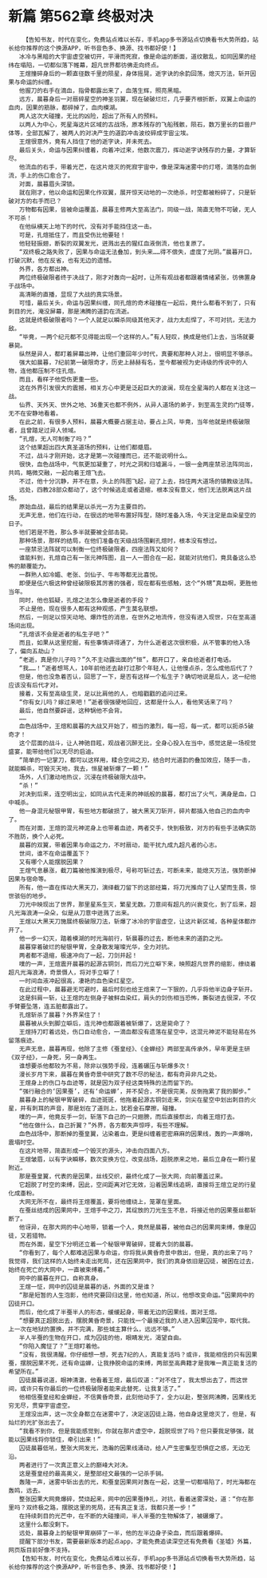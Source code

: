 # 新篇 第562章 终极对决
        【告知书友，时代在变化，免费站点难以长存，手机app多书源站点切换看书大势所趋，站长给你推荐的这个换源APP，听书音色多、换源、找书都好使！】
       冰冷与黑暗的大宇宙虚空被切开，平滑而死寂，像是命运的断面，道纹散乱，如同因果的经纬在塌陷，一切都似落下帷幕，超凡世界都彷佛走向终点。
       王煊撞碎身后的一颗直径数千里的陨星，身体摇晃，逝字诀的余韵回荡，熄灭万法，斩开因果与命运的纠缠。
       他握刀的右手在滴血，指骨都露出来了，血落生辉，照亮黑暗。
       远方，晨暮身后一对扇碎星空的神圣羽翼，现在破破烂烂，几乎要齐根折断，双翼上命运的血肉，因果的筋脉，都碎掉了，血肉模湖。
       两人这次大碰撞，无比的凶险，超出了所有人的预料。
       以两人为中心，死星海这片区域的古战场，原本残存的飞船残骸，陨石，数万里长的巨兽尸体等，全部瓦解了，被两人的对决产生的道韵冲击波绞碎成宇宙尘埃。
       王煊很意外，竟有人挡住了他的逝字诀，并未死去。
       最后关头，命运与因果纠缠着，向着冲过来，他数次震刀，挥动逝字诀残存的力量，才算斩尽。
       他流血的右手，带着光芒，在这片熄灭的死寂宇宙中，像是深海迷雾中的灯塔，滴落的血倒流，手上的伤口愈合了。
       对面，晨暮眉头深锁。
       就在刚才，他以命运和因果化作双翼，展开惊天动地的一次绝杀，时空都被粉碎了，只是斩破对方的右手而已？
       万物都有因果，皆被命运覆盖，晨暮主修两大至高法门，同级一战，简直无物不可破，无人不可杀！
       在他纵横天上地下的时代，没有对手能挡住这一击。
       可是，孔煊抵住了，而且受伤比他要轻！
       他轻轻振翅，断裂的双翼发光，迸溅出去的猩红血液倒流，他也复原了。
       “双终极之路失败了，因果与命运无法叠加，到头来……得不偿失，虚度了光阴。”晨暮开口，打破沉默，他在反省，也有无边的遗憾。
       外界，各方都出神。
       两位终极破限者终于决战了，刚才对轰向一起时，让所有观战者都跟着情绪紧张，彷佛置身于战场中。
       高清晰的直播，显现了大战的真实场景。
       可惜，最后关头，命运与因果纠缠，同孔煊的奇术碰撞在一起后，竟什么都看不到了，只有刺目的光，淹没屏幕，那是沸腾的道韵在流逝。
       这就是终极破限者吗？一个人就足以瞬杀同级其他天才，战力太彪悍了，不可对抗，无法力敌。
       “毕竟，一两个纪元都不见得能出现一个这样的人。”有人轻叹，换成是他们上去，当场就要暴毙。
       纵然是异人，都盯着屏幕出神，让他们重回年少时代，真要和那种人对上，很明显不够杀。
       强大如晨暮，7纪前第一破限奇才，历史上赫赫有名，至今都被视为史诗级的传说中的人物，连他都压制不住孔煊。
       而且，看样子他受伤更重一些。
       这在外界引发很大的震撼，相关方心中更是泛起巨大的波澜，现在全星海的人都在关注这一战。
       仙界、天外天、世外之地、36重天也都不例外，从异人道场的弟子，到至高生灵的门徒等，无不在安静地看着。
       在此之前，有很多人预料，晨暮大概要占据主动，要占上风，毕竟，当年他就是终极破限者，且曾踏足过异人领域。
       “孔煊，无人可制衡了吗？”
       这个结果超出四大真圣道场的预料，让他们都蹙眉。
       不过，战斗才刚开始，这才是第一次碰撞而已，还不能说明什么。
       很快，血色战场中，气氛更加凝重了，时光之洞和归墟漏斗，一银一金两座禁忌法阵同出，共鸣，略微交融，一起向着王煊飞去。
       不过，他十分沉静，并不在意，头上的阵图飞起，迎了上去，挡住两大道场的镇教级法阵。
       远处，四教28部众都动了，这个时候逃走或者退缩，根本没有意义，他们无法脱离这片战场。
       原始血战，最后的结果是以杀光一方为主要目的。
       无声无息，他们在行动，在很远的地带布置好阵型，随时准备入场，今天注定是血染星空的日子。
       他们若是不胜，那么多半就要被全部击毙。
       那种场景，那样的结局，在他们准备在天级战场围剿孔煊时，根本没有想过。
       一座禁忌法阵就可以制衡一位终极破限者，四座法阵又如何？
       谁能料到，孔煊自己有一张元神阵图，且一人一图合在一起，就能对抗他们，竟具备这么恐怖的颠覆能力。
       一群熟人如冷媚、老张、剑仙子、牛布等都无比喜悦。
       即便是伍六极这种曾经破限极其厉害的强者，现在都有些感触，这个“外甥”真勐啊，更胜他当年。
       同时，他也狐疑，孔煊之法怎么像是逝者的手段？
       不止是他，现在很多人都有这种观感，产生莫名联想。
       然后，一则足以惊天动地、爆炸性的消息，在世外之地流传，但没有进入现世，只在至高道场间出现。
       “孔煊该不会是逝者的私生子吧？”
       而且，如果从这里挖掘，有些事情讲得通了，为什么逝者这次很积极，从不管事的他入场了，偏向五劫山？
       “老逝，真是你儿子吗？”久不主动露出面的“恒”，都开口了，亲自给逝者打电话。
       “我……！”逝者想骂人，10年前他还去敲打过那个年轻人，让他慢点杀，怎么成他后代了？
       但是，他也没急着否认，回思了一下，是否有这样一个私生子？确切地说是后人，这一纪他应该没有后代才对。
       接着，又有至高级生灵，足以比肩他的人，也暗戳戳的追问过来。
       “你有女儿吗？嫁过来吧！”逝者很强硬地回应，这都是什么人，看他笑话来了吗？
       最后，他自然要辟谣，这种锅他不会背。
       ……
       血色战场中，王煊和晨暮的大战又开始了，相当的激烈，每一招，每一式，都可以扼杀5破奇才！
       这个层面的战斗，让人神驰目眩，观战者沉醉无比，全身心投入在当中，感觉这是一场视觉盛宴，能带给他们以无尽的启迪。
       “简单的一记掌刀，都可以这样用，糅合空间之刃，结合时光道韵的叠加效应，随手一击，就能瞬杀，可毁灭天地，我去，恒星被斩爆了一颗！”
       场外，人们激动地热议，沉浸在终极破限大战中。
       “杀！”
       对决到后来，连空明出尘，如同从古代走来的神祇般的晨暮，都打出了火气，满身是血，口中喊杀。
       他一身混元秘银甲胃，有些地方都破损了，被大黑天刀斩开，碎片都插入他自己的血肉中了。
       而在对面，王煊的混元神泥身上也带着血迹，两者交手，快到极致，对方的有些手法确实防不胜防，换个人必死。
       晨暮的双翼，带着因果与命运之力，不时扇动，能干扰九成九超凡者的心志。
       世间，谁不在命运覆盖下？
       又有哪个人能摆脱因果？
       王煊气息暴涨，截刀篇被他推演到极尽，号称可斩过去，可断未来，能熄灭万法，强势断掉因果与宿命等。
       所有，他一直在挥动大黑天刀，演绎截刀留下的这部经篇，将刀光推向了让人望而生畏，惊世骇俗的地步。
       刀光中映现出了世界，那里星系生灭，繁星无数。刀意间有超凡的兴衰变化，到了后来，超凡光海浪涛一朵朵，似是从刀意中迸溅了出来。
       王煊以大黑天刀施展终极破限刀法，斩爆了冰冷的宇宙虚空，让这片新区域，各种星体都炸开了。
       他一步一幻灭，踏着模湖的时光海前行，斩晨暮的过去，断他未来的道韵之光。
       晨暮穿着破烂的秘银甲胃，全身散发璀璨光华，全力对抗。
       两者都不退缩，极速冲向了一起，刀剑并起！
       噗的一声，王煊震开晨暮的起源古铜剑，而后刀光立噼下来，映照超凡世界的缩影，缭绕着超凡光海浪涛，奇景慑人，将对手立噼了！
       一时间血液冲起很高，凄艳的血色染红星空。
       在此过程中，晨暮避无可避时，最后时刻也给王煊来了一下狠的，几乎将他半边身子斩开。
       这是斜肩一斩，让王煊的左侧身子被鲜血染红，肩头的剑伤相当恐怖，撕裂进去很深，不仅手臂要坠落，连五脏都露出了。
       孔煊斩杀了晨暮？外界呆住了！
       晨暮被从头到脚立噼后，连元神也都跟着被斩爆了，这是毙命了？
       王煊持刀盯着远处，伤口自动愈合，一滴血都没有遗落在星空中，这混元神泥不能轻易在外留落痕迹。
       无声无息，晨暮再现，他除了主修《蚕皇经》、《金蝉经》两部至高传承外，早年更是主研《双子经》，一身死，另一身再生。
       谁想要杀他都较为不易，除非以强势手段，连着碾压与斩爆多次！
       漫长岁月下来，晨暮在黄昏奇景中研究了数不尽的秘法，都有奇异非凡之处。
       王煊身上的伤口与血迹等，就是因为双子经这类特殊的法而留下的。
       “强行融合的‘因果蚕’，还有‘命运蝉’，并不契合，不是很完美，反倒拖累了我的脚步。”
       晨暮身上的秘银甲胃破碎，血迹斑斑，他拖着起源古铜剑走来，剑尖在星空中划出刺目的火星，并有刺耳的声音，那是划在了道则上，犹若金石摩擦，碰撞。
       噗的一声，他竟反手一剑，斩落下自己的一只翅膀，而后直接祭出，向着王煊打去。
       “他在做什么，自己折翼？”外界，各方都失声惊呼，有些不理解。
       血色战场中，那断掉的蚕皇翼，沾染着血，更是纠缠着密密麻麻的因果线，轰的一声爆响，震塌时空。
       在这片地带，简直形成一个毁灭的源头，冲击向四面八方。
       王煊皱眉，以有字诀瞬移，数次变换方位，改变战场，超脱原来之地，最后立身在一颗行星附近。
       那是蚕皇翼，代表的是因果，丝线交织，最终化成了一张大网，向前覆盖过来。
       它超脱了时空的束缚，因此，空间距离对它无效，沿着因果线追朔，直接将王煊立足的行星化成齑粉。
       大网无所不在，最终将王煊覆盖，要将他缠绕上，笼罩在里面。
       在蚕丝结成的因果网中，王煊手中之刀，其绽放的刀光生生不息，将接近他的因果蚕丝都斩断了。
       他讶异，在那大网的中心地带，锁着一个人，竟然是晨暮，被他自己的因果网束缚，像是囚徒，又若猎物。
       而在外面，星空下分明还立着一个秘银甲胃破碎，提着大剑的晨暮。
       “你看到了，每个人都难逃因果与命运，你将我从黄昏奇景中救出，但是，真的出来了吗？我觉得，我们这样的人始终未走出死局，还在因果网中，我们的真身依旧是囚徒，被困在过去，始终在死亡的大网中，一直被束缚着。”
       网中的晨暮在开口，自称真身。
       王煊一怔，网中的囚徒是晨暮的话，外面的又是谁？
       “那是短暂的人生泡影，他终究要回归这里，他也知道，所以，他想改变命运。”因果网中的囚徒开口。
       而后，他化成了半蚕半人的形态，缓缓起身，带着无边的因果线，面对王煊。
       “想要真正超脱出去，摆脱黄昏奇景，只能找一个最接近我的人进入因果囚笼中，取代我。上一次在地狱的置换，并不完满，那些城主算什么，远远不够。”
       半人半蚕的生物在开口，成为囚徒的他，眼睛发光，渴望自由。
       “你陷入魔怔了？”王煊盯着他。
       “没有，我很清醒。你仔细想一想，死去7纪的人，真能复活吗？或许，我能相信的只有因果蚕，摆脱因果不死，还有命运蝉，让我挣脱命运的束缚，两部至高典籍才是我唯一真正能复活的希望所在。”
       囚徒晨暮说道，眼神清澈，他看着王煊，最后叹道：“对不住了，我太想出去了，而这世间，或许只有你最后的一位终极破限者能来此替死，让我复活了。”
       他相信蚕皇经和金蝉经，不信黄昏奇景，此刻他动手了，全力以赴，整张网沸腾，因果线无穷无尽，贯穿宇宙虚空。
       王煊没出声，这一次全身都立在迷雾中了，决定送囚徒上路，他自身这里熄灭了，但是，有灿烂的光扩张出去了。
       “我看不到你，但是我能感觉到，你就在那片虚空中，超脱现世了吗？但只要我足够强，就能以因果线将你锁住，牵引出来！”
       囚徒晨暮低吼，整张大网发光，浩瀚的因果线涌动，给人产生密集型恐惧症之感，无边无沿。
       两者进行了一次真正意义上的巅峰大对决。
       这是蚕皇经的最高奥义，是整部经文最强的一记杀手锏。
       轰隆一声，迷雾中斩出去的光，和蚕皇因果网对轰在一起，这里一切都塌陷了，时光海都在轰鸣，远去。
       整张因果大网竟爆碎，焚烧起来，网中的因果蚕挣扎，对抗，看着迷雾深处，道：“你在那里吗？双终极之路，摆脱这里的死局，还有真正复活，我都只差一步！”
       在持续刺目的光芒中，在不断的大碰撞间，半人半蚕的生物解体了，被碾爆了。
       这里什么都没剩下。
       远处，晨暮身上的秘银甲胃崩碎了一半，他的左半边身子染血，而后跟着爆碎。
       提醒下部分书友，需要最新版本的起点app，才能免费追读深空还有免费看《圣墟》外篇，网页版目前好像不支持。
       【告知书友，时代在变化，免费站点难以长存，手机app多书源站点切换看书大势所趋，站长给你推荐的这个换源APP，听书音色多、换源、找书都好使！】